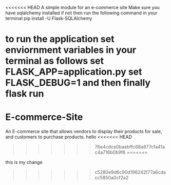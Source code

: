 <<<<<<< HEAD
A simple module for an e-commerce site
Make sure you have sqlalchemy installed
if not then run the following command in your terminal
  pip install -U Flask-SQLAlchemy

to run the application set enviornment variables in your terminal as follows
  set FLASK_APP=application.py
  set FLASK_DEBUG=1
and then finally
  flask run
=======
# E-commerce-Site
An E-commerce site that allows vendors to display their products for sale, and customers to purchase products.
hello
<<<<<<< HEAD
>>>>>>> 76e4cdce0baebffc68a877cfa41ac4a716b0b9f6
=======

this is my change
>>>>>>> c5280e9d6c90d196242f77a6cdacc5850a0cf2a2
